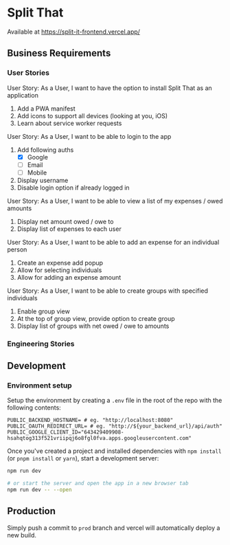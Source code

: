 # Split That

Available at https://split-it-frontend.vercel.app/

## Business Requirements
### User Stories
User Story: As a User, I want to have the option to install Split That as an application
1. Add a PWA manifest
2. Add icons to support all devices (looking at you, iOS)
3. Learn about service worker requests

User Story: As a User, I want to be able to login to the app
1. Add following auths
   - [x] Google
   - [ ] Email
   - [ ] Mobile
2. Display username
3. Disable login option if already logged in

User Story: As a User, I want to be able to view a list of my expenses / owed amounts
1. Display net amount owed / owe to
2. Display list of expenses to each user

User Story: As a User, I want to be able to add an expense for an individual person
1. Create an expense add popup
2. Allow for selecting individuals
3. Allow for adding an expense amount

User Story: As a User, I want to be able to create groups with specified individuals
1. Enable group view
2. At the top of group view, provide option to create group
3. Display list of groups with net owed / owe to amounts

### Engineering Stories

## Development
### Environment setup
Setup the environment by creating a `.env` file in the root of the repo with the following contents:
```dotenv
PUBLIC_BACKEND_HOSTNAME= # eg. "http://localhost:8080"
PUBLIC_OAUTH_REDIRECT_URL= # eg. "http://${your_backend_url}/api/auth"
PUBLIC_GOOGLE_CLIENT_ID="643429409908-hsahqtog313f521vriipqj6o8fgl0fva.apps.googleusercontent.com"
```
Once you've created a project and installed dependencies with `npm install` (or `pnpm install` or `yarn`), start a
development server:

```bash
npm run dev

# or start the server and open the app in a new browser tab
npm run dev -- --open
```

## Production
Simply push a commit to `prod` branch and vercel will automatically deploy a new build.